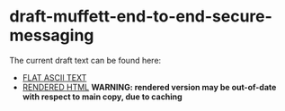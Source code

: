 # draft-muffett-end-to-end-secure-messaging

The current draft text can be found here:

* [FLAT ASCII TEXT](text/draft-muffett-end-to-end-secure-messaging.txt)
* [RENDERED HTML](https://htmlpreview.github.io/?https://github.com/alecmuffett/draft-muffett-end-to-end-secure-messaging/blob/main/text/draft-muffett-end-to-end-secure-messaging.html) **WARNING: rendered version may be out-of-date with respect to main copy, due to caching**
